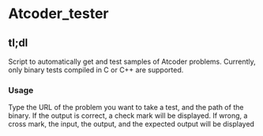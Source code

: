 # Atcoder_tester  

## tl;dl
Script to automatically get and test samples of Atcoder problems. Currently, only binary tests compiled in C or C++ are supported.

### Usage  
Type the URL of the problem you want to take a test, and the path of the binary.
If the output is correct, a check mark will be displayed. If wrong, a cross mark, the input, the output, and the expected output will be displayed 
